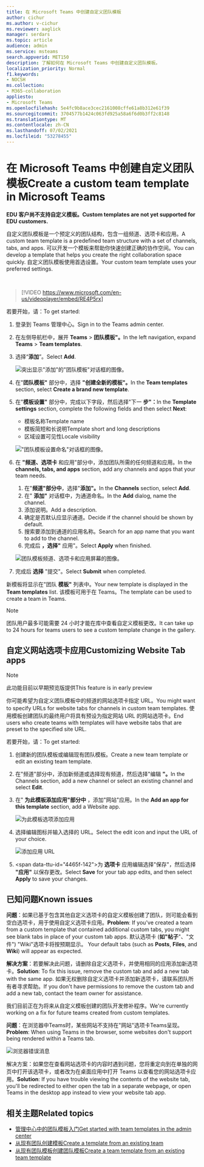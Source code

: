 ```yaml
---
title: 在 Microsoft Teams 中创建自定义团队模板
author: cichur
ms.author: v-cichur
ms.reviewer: aaglick
manager: serdars
ms.topic: article
audience: admin
ms.service: msteams
search.appverid: MET150
description: 了解如何在 Microsoft Teams 中创建自定义团队模板。
localization_priority: Normal
f1.keywords:
- NOCSH
ms.collection:
- M365-collaboration
appliesto:
- Microsoft Teams
ms.openlocfilehash: 5e4fc9b8ace3cec2161008cffe61a8b312e61f39
ms.sourcegitcommit: 3704577b1424c063fd925a58a6f6d0b3ff2c8148
ms.translationtype: MT
ms.contentlocale: zh-CN
ms.lasthandoff: 07/02/2021
ms.locfileid: "53278455"
---
```

# <a name="create-a-custom-team-template-in-microsoft-teams"></a><span data-ttu-id="4465f-103">在 Microsoft Teams 中创建自定义团队模板</span><span class="sxs-lookup"><span data-stu-id="4465f-103">Create a custom team template in Microsoft Teams</span></span>

<span data-ttu-id="4465f-104">**EDU 客户尚不支持自定义模板。**</span><span class="sxs-lookup"><span data-stu-id="4465f-104">**Custom templates are not yet supported for EDU customers.**</span></span>

<span data-ttu-id="4465f-105">自定义团队模板是一个预定义的团队结构，包含一组频道、选项卡和应用。</span><span class="sxs-lookup"><span data-stu-id="4465f-105">A custom team template is a predefined team structure with a set of channels, tabs, and apps.</span></span> <span data-ttu-id="4465f-106">可以开发一个模板来帮助你快速创建正确的协作空间。</span><span class="sxs-lookup"><span data-stu-id="4465f-106">You can develop a template that helps you create the right collaboration space quickly.</span></span> <span data-ttu-id="4465f-107">自定义团队模板使用首选设置。</span><span class="sxs-lookup"><span data-stu-id="4465f-107">Your custom team template uses your preferred settings.</span></span>  

<br>

> [!VIDEO https://www.microsoft.com/en-us/videoplayer/embed/RE4P5rx]


<span data-ttu-id="4465f-108">若要开始，请：</span><span class="sxs-lookup"><span data-stu-id="4465f-108">To get started:</span></span>

1. <span data-ttu-id="4465f-109">登录到 Teams 管理中心。</span><span class="sxs-lookup"><span data-stu-id="4465f-109">Sign in to the Teams admin center.</span></span>

2. <span data-ttu-id="4465f-110">在左侧导航栏中，展开 **Teams**  >  **团队模板"。**</span><span class="sxs-lookup"><span data-stu-id="4465f-110">In the left navigation, expand **Teams** > **Team templates**.</span></span>

3. <span data-ttu-id="4465f-111">选择“**添加**”。</span><span class="sxs-lookup"><span data-stu-id="4465f-111">Select **Add**.</span></span>

    ![突出显示"添加"的"团队模板"对话框的图像。](media/team-templates-new.png)

4. <span data-ttu-id="4465f-113">在"**团队模板"** 部分中，选择 **"创建全新的模板"。**</span><span class="sxs-lookup"><span data-stu-id="4465f-113">In the **Team templates** section, select **Create a brand new template**.</span></span>

5. <span data-ttu-id="4465f-114">在"**模板设置"** 部分中，完成以下字段，然后选择"下一 **步"：**</span><span class="sxs-lookup"><span data-stu-id="4465f-114">In the **Template settings** section, complete the following fields and then select **Next**:</span></span>
    - <span data-ttu-id="4465f-115">模板名称</span><span class="sxs-lookup"><span data-stu-id="4465f-115">Template name</span></span>
    - <span data-ttu-id="4465f-116">模板简短和长说明</span><span class="sxs-lookup"><span data-stu-id="4465f-116">Template short and long descriptions</span></span>
    - <span data-ttu-id="4465f-117">区域设置可见性</span><span class="sxs-lookup"><span data-stu-id="4465f-117">Locale visibility</span></span>  

    !["团队模板设置命名"对话框的图像。](media/template-add-a-name.png)

6. <span data-ttu-id="4465f-119">在 **"频道、选项卡** 和应用"部分中，添加团队所需的任何频道和应用。</span><span class="sxs-lookup"><span data-stu-id="4465f-119">In the **channels, tabs, and apps** section, add any channels and apps that your team needs.</span></span>

    1. <span data-ttu-id="4465f-120">在"**频道"部分中**，选择"**添加"。**</span><span class="sxs-lookup"><span data-stu-id="4465f-120">In the **Channels** section, select **Add**.</span></span>
    2. <span data-ttu-id="4465f-121">在" **添加"** 对话框中，为通道命名。</span><span class="sxs-lookup"><span data-stu-id="4465f-121">In the **Add** dialog, name the channel.</span></span>
    3. <span data-ttu-id="4465f-122">添加说明。</span><span class="sxs-lookup"><span data-stu-id="4465f-122">Add a description.</span></span>
    4. <span data-ttu-id="4465f-123">确定是否默认应显示通道。</span><span class="sxs-lookup"><span data-stu-id="4465f-123">Decide if the channel should be shown by default.</span></span>
    5. <span data-ttu-id="4465f-124">搜索要添加到通道的应用名称。</span><span class="sxs-lookup"><span data-stu-id="4465f-124">Search for an app name that you want to add to the channel.</span></span>
    6. <span data-ttu-id="4465f-125">完成后 **，选择"** 应用"。</span><span class="sxs-lookup"><span data-stu-id="4465f-125">Select **Apply** when finished.</span></span>

    ![团队模板频道、选项卡和应用屏幕的图像。](media/template-channels-tabs-apps.png)

8. <span data-ttu-id="4465f-127">完成后 **选择** "提交"。</span><span class="sxs-lookup"><span data-stu-id="4465f-127">Select **Submit** when completed.</span></span>

<span data-ttu-id="4465f-128">新模板将显示在"团队 **模板"** 列表中。</span><span class="sxs-lookup"><span data-stu-id="4465f-128">Your new template is displayed in the **Team templates** list.</span></span> <span data-ttu-id="4465f-129">该模板可用于在 Teams。</span><span class="sxs-lookup"><span data-stu-id="4465f-129">The template can be used to create a team in Teams.</span></span>

> [!Note]
> <span data-ttu-id="4465f-130">团队用户最多可能需要 24 小时才能在库中查看自定义模板更改。</span><span class="sxs-lookup"><span data-stu-id="4465f-130">It can take up to 24 hours for teams users to see a custom template change in the gallery.</span></span>

## <a name="customizing-website-tab-apps"></a><span data-ttu-id="4465f-131">自定义网站选项卡应用</span><span class="sxs-lookup"><span data-stu-id="4465f-131">Customizing Website Tab apps</span></span>

> [!Note]
> <span data-ttu-id="4465f-132">此功能目前以早期预览版提供</span><span class="sxs-lookup"><span data-stu-id="4465f-132">This feature is in early preview</span></span>

<span data-ttu-id="4465f-133">你可能希望为自定义团队模板中的频道的网站选项卡指定 URL。</span><span class="sxs-lookup"><span data-stu-id="4465f-133">You might want to specify URLs for website tabs for channels in custom team templates.</span></span> <span data-ttu-id="4465f-134">使用模板创建团队的最终用户将具有预设为指定网站 URL 的网站选项卡。</span><span class="sxs-lookup"><span data-stu-id="4465f-134">End users who create teams with templates will have website tabs that are preset to the specified site URL.</span></span>

<span data-ttu-id="4465f-135">若要开始，请：</span><span class="sxs-lookup"><span data-stu-id="4465f-135">To get started:</span></span>

1. <span data-ttu-id="4465f-136">创建新的团队模板或编辑现有团队模板。</span><span class="sxs-lookup"><span data-stu-id="4465f-136">Create a new team template or edit an existing team template.</span></span>

2. <span data-ttu-id="4465f-137">在"频道"部分中，添加新频道或选择现有频道，然后选择"编辑 **"。**</span><span class="sxs-lookup"><span data-stu-id="4465f-137">In the Channels section, add a new channel or select an existing channel and select **Edit**.</span></span>

3. <span data-ttu-id="4465f-138">在" **为此模板添加应用"部分中** ，添加"网站"应用。</span><span class="sxs-lookup"><span data-stu-id="4465f-138">In the **Add an app for this template** section, add a Website app.</span></span>

    ![为此模板选项添加应用](media/add-an-app-template.png)

4. <span data-ttu-id="4465f-140">选择编辑图标并输入选择的 URL。</span><span class="sxs-lookup"><span data-stu-id="4465f-140">Select the edit icon and input the URL of your choice.</span></span>

    ![添加应用 URL](media/add-url-app-template.png)

5. <span data-ttu-id="4465f-142&quot;>为 **选项卡** 应用编辑选择&quot;保存&quot;，然后选择 **&quot;应用&quot;** 以保存更改。</span><span class=&quot;sxs-lookup&quot;><span data-stu-id=&quot;4465f-142&quot;>Select **Save** for your tab app edits, and then select **Apply** to save your changes.</span></span>

## <a name=&quot;known-issues&quot;></a><span data-ttu-id=&quot;4465f-143&quot;>已知问题</span><span class=&quot;sxs-lookup&quot;><span data-stu-id=&quot;4465f-143&quot;>Known issues</span></span>

<span data-ttu-id=&quot;4465f-144&quot;>**问题**：如果已基于包含其他自定义选项卡的自定义模板创建了团队，则可能会看到空白选项卡，用于使用自定义选项卡应用。</span><span class=&quot;sxs-lookup&quot;><span data-stu-id=&quot;4465f-144&quot;>**Problem**: If you've created a team from a custom template that contained additional custom tabs, you might see blank tabs in place of your custom tab apps.</span></span> <span data-ttu-id=&quot;4465f-145&quot;>默认选项卡 (**如&quot;帖子**&quot;、&quot;文件") "Wiki"选项卡将按预期显示。  </span><span class="sxs-lookup"><span data-stu-id="4465f-145">Your default tabs (such as **Posts**, **Files**, and **Wiki**) will appear as expected.</span></span>

<span data-ttu-id="4465f-146">**解决方案**：若要解决此问题，请删除自定义选项卡，并使用相同的应用添加新选项卡。</span><span class="sxs-lookup"><span data-stu-id="4465f-146">**Solution**: To fix this issue, remove the custom tab and add a new tab with the same app.</span></span> <span data-ttu-id="4465f-147">如果无权删除自定义选项卡并添加新选项卡，请联系团队所有者寻求帮助。</span><span class="sxs-lookup"><span data-stu-id="4465f-147">If you don't have permissions to remove the custom tab and add a new tab, contact the team owner for assistance.</span></span>

<span data-ttu-id="4465f-148">我们目前正在为将来从自定义模板创建的团队开发修补程序。</span><span class="sxs-lookup"><span data-stu-id="4465f-148">We're currently working on a fix for future teams created from custom templates.</span></span>

<span data-ttu-id="4465f-149">**问题**：在浏览器中Teams时，某些网站不支持在"网站"选项卡Teams呈现。</span><span class="sxs-lookup"><span data-stu-id="4465f-149">**Problem**: When using Teams in the browser, some websites don't support being rendered within a Teams tab.</span></span>

![浏览器错误消息](media/browser-error-message.png)

<span data-ttu-id="4465f-151">解决方案：如果您在查看网站选项卡的内容时遇到问题，您将重定向到在单独的网页中打开该选项卡，或者改为在桌面应用中打开 Teams 以查看您的网站选项卡应用。</span><span class="sxs-lookup"><span data-stu-id="4465f-151">**Solution**: If you have trouble viewing the contents of the website tab, you'll be redirected to either open the tab in a separate webpage, or open Teams in the desktop app instead to view your website tab app.</span></span>

## <a name="related-topics"></a><span data-ttu-id="4465f-152">相关主题</span><span class="sxs-lookup"><span data-stu-id="4465f-152">Related topics</span></span>

- [<span data-ttu-id="4465f-153">管理中心中的团队模板入门</span><span class="sxs-lookup"><span data-stu-id="4465f-153">Get started with team templates in the admin center</span></span>](get-started-with-teams-templates-in-the-admin-console.md)
- [<span data-ttu-id="4465f-154">从现有团队创建模板</span><span class="sxs-lookup"><span data-stu-id="4465f-154">Create a template from an existing team</span></span>](create-template-from-existing-team.md)
- [<span data-ttu-id="4465f-155">从现有团队模板创建团队模板</span><span class="sxs-lookup"><span data-stu-id="4465f-155">Create a team template from an existing team template</span></span>](create-template-from-existing-template.md)
